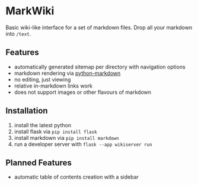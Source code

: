 # MarkWiki
Basic wiki-like interface for a set of markdown files. Drop all your markdown into `/text`.

## Features
- automatically generated sitemap per directory with navigation options
- markdown rendering via [python-markdown](https://www.linode.com/docs/guides/how-to-use-python-markdown-to-convert-markdown-to-html/)
- no editing, just viewing
- relative in-markdown links work
- does not support images or other flavours of markdown

## Installation
1. install the latest python
2. install flask via `pip install flask`
3. install markdown via `pip install markdown`
4. run a developer server with `flask --app wikiserver run`

## Planned Features
- automatic table of contents creation with a sidebar